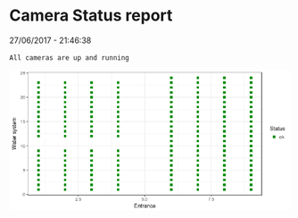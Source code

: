 Camera Status report
================
27/06/2017 - 21:46:38

    All cameras are up and running

![](camreport_files/figure-markdown_github/unnamed-chunk-2-1.png)
